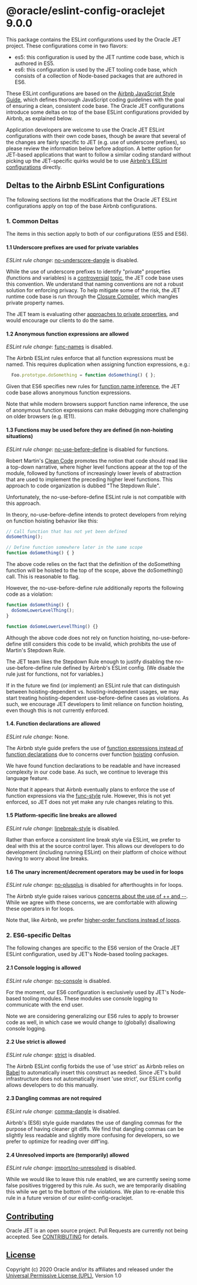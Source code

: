 # @oracle/eslint-config-oraclejet 9.0.0

This package contains the ESLint configurations used by the Oracle JET project.  These configurations come in two flavors:

* es5: this configuration is used by the JET runtime code base, which is authored in ES5.
* es6: this configuration is used by the JET tooling code base, which consists of a collection of Node-based packages that are authored in ES6.

These ESLint configurations are based on the [Airbnb JavaScript Style Guide](https://github.com/airbnb/javascript), which defines thorough JavaScript coding guidelines with the goal of ensuring a clean, consistent code base.  The Oracle JET configurations introduce some deltas on top of the base ESLint configurations provided by Airbnb, as explained below.

Application developers are welcome to use the Oracle JET ESLint configurations with their own code bases, though be aware that several of the changes are fairly specific to JET (e.g. use of underscore prefixes), so please review the information below before adoption.  A better option for JET-based applications that want to follow a similar coding standard without picking up the JET-specific quirks would be to use [Airbnb's ESLint configurations](https://www.npmjs.com/package/eslint-config-airbnb) directly.

## Deltas to the Airbnb ESLint Configurations

The following sections list the modifications that the Oracle JET ESLint configurations apply on top of the base Airbnb configurations.

### 1. Common Deltas

The items in this section apply to both of our configurations (ES5 and ES6).

#### 1.1 Underscore prefixes are used for private variables

_ESLint rule change_: [no-underscore-dangle](http://eslint.org/docs/rules/no-underscore-dangle) is disabled.

While the use of underscore prefixes to identify "private" properties (functions and variables) is a [controversial](https://github.com/airbnb/javascript/issues/1024) [topic](https://github.com/airbnb/javascript/issues/1089), the JET code base uses this convention.  We understand that naming conventions are not a robust solution for enforcing privacy. To help mitigate some of the risk, the JET runtime code base is run through the [Closure Compiler](https://developers.google.com/closure/compiler/), which mangles private property names.

The JET team is evaluating other [approaches to private properties](https://curiosity-driven.org/private-properties-in-javascript), and would encourage our clients to do the same.

#### 1.2 Anonymous function expressions are allowed

_ESLint rule change_: [func-names](http://eslint.org/docs/rules/func-names) is disabled.

The Airbnb ESLint rules enforce that all function expressions must be named.  This requires duplication when assigning function expressions, e.g.:

```javascript
  Foo.prototype.doSomething = function doSomething() { };
```

Given that ES6 specifies new rules for [function name inference](http://www.ecma-international.org/ecma-262/6.0/#sec-assignment-operators-runtime-semantics-evaluation), the JET code base allows anonymous function expressions.

Note that while modern browsers support function name inference, the use of anonymous function expressions can make debugging more challenging on older browsers (e.g. IE11).

#### 1.3 Functions may be used before they are defined (in non-hoisting situations)

_ESLint rule change_: [no-use-before-define](http://eslint.org/docs/rules/no-use-before-define) is disabled for functions.

Robert Martin's [Clean Code](https://www.amazon.com/Clean-Code-Handbook-Software-Craftsmanship/dp/0132350882) promotes the notion that code should read like a top-down  narrative, where higher level functions appear at the top of the module, followed by functions of increasingly lower levels of abstraction that are used to implement the preceding higher level functions.  This approach to code organization is dubbed "The Stepdown Rule".

Unfortunately, the no-use-before-define ESLint rule is not compatible with this approach.

In theory, no-use-before-define intends to protect developers from relying on function hoisting behavior like this:

```javascript
// Call function that has not yet been defined
doSomething();

// Define function somewhere later in the same scope
function doSomething() { }
```
The above code relies on the fact that the definition of the doSomething function will be hoisted to the top of the scope, above the doSomething() call.  This is reasonable to flag.

However, the no-use-before-define rule additionally reports the following code as a violation:

```javascript
function doSomething() {
  doSomeLowerLevelThing();
}

function doSomeLowerLevelThing() {}
```

Although the above code does not rely on function hoisting, no-use-before-define still considers this code to be invalid, which prohibits the use of Martin's Stepdown Rule.

The JET team likes the Stepdown Rule enough to justify disabling the no-use-before-define rule defined by Airbnb's ESLint config.  (We disable the rule just for functions, not for variables.)

If in the future we find (or implement) an ESLint rule that can distinguish between hoisting-dependent vs. hoisting-independent usages, we may start treating hoisting-dependent use-before-define cases as violations.  As such, we encourage JET developers to limit reliance on function hoisting, even though this is not currently enforced.


#### 1.4. Function declarations are allowed

_ESLint rule change_: None.

The Airbnb style guide prefers the use of [function expressions instead of function declarations](https://github.com/airbnb/javascript#functions--declarations) due to concerns over function [hoisting](http://www.adequatelygood.com/JavaScript-Scoping-and-Hoisting.html) confusion.

We have found function declarations to be readable and have increased complexity in our code base.  As such, we continue to leverage this language feature.

Note that it appears that Airbnb eventually plans to enforce the use of function expressions via the [func-style](http://eslint.org/docs/rules/func-style) rule.  However, this is not yet enforced, so JET does not yet make any rule changes relating to this.

#### 1.5 Platform-specific line breaks are allowed

_ESLint rule change_: [linebreak-style](http://eslint.org/docs/rules/linebreak-style) is disabled.

Rather than enforce a consistent line break style via ESLint, we prefer to deal with this at the source control layer.  This allows our developers to do development (including running ESLint) on their platform of choice without having to worry about line breaks.

#### 1.6 The unary increment/decrement operators may be used in for loops

_ESLint rule change_: [no-plusplus](http://eslint.org/docs/rules/no-plusplus) is disabled for afterthoughts in for loops.

The Airbnb style guide raises various [concerns about the use of ++ and --](https://github.com/airbnb/javascript#variables--unary-increment-decrement).  While we agree with these concerns, we are comfortable with allowing these operators in for loops.

Note that, like Airbnb, we prefer [higher-order functions instead of loops](https://github.com/airbnb/javascript#iterators--nope).

### 2. ES6-specific Deltas

The following changes are specific to the ES6 version of the Oracle JET ESLint configuration, used by JET's Node-based tooling packages.

#### 2.1 Console logging is allowed

_ESLint rule change_: [no-console](http://eslint.org/docs/rules/no-console) is disabled.

For the moment, our ES6 configuration is exclusively used by JET's Node-based tooling modules.  These modules use console logging to communicate with the end user.

Note we are considering generalizing our ES6 rules to apply to browser code as well, in which case we would change to (globally) disallowing console logging.

#### 2.2 Use strict is allowed

_ESLint rule change_: [strict](http://eslint.org/docs/rules/strict) is disabled.

The Airbnb ESLint config forbids the use of 'use strict' as Airbnb relies on [Babel](https://babeljs.io/) to automatically insert this construct as needed.  Since JET's build infrastructure does not automatically insert 'use strict', our ESLint config allows developers to do this manually.

#### 2.3 Dangling commas are not required

_ESLint rule change_: [comma-dangle](http://eslint.org/docs/rules/comma-dangle) is disabled.

Airbnb's (ES6) style guide mandates the use of dangling commas for the purpose of having cleaner git diffs.  We find that dangling commas can be slightly less readable and slightly more confusing for developers, so we prefer to optimize for reading over diff'ing.

#### 2.4 Unresolved imports are (temporarily) allowed

_ESLint rule change_: [import/no-unresolved](http://eslint.org/docs/rules/import/no-unresolved) is disabled.

While we would like to leave this rule enabled, we are currently seeing some false positives triggered by this rule.  As such, we are temporarily disabling this while we get to the bottom of the violations.  We plan to re-enable this rule in a future version of our eslint-config-oraclejet.

## [Contributing](https://github.com/oracle/eslint-config-oraclejet/blob/master/CONTRIBUTING.md)
Oracle JET is an open source project.  Pull Requests are currently not being accepted. See [CONTRIBUTING](https://github.com/oracle/eslint-config-oraclejet/blob/master/CONTRIBUTING.md) for details.

## [License](https://github.com/oracle/eslint-config-oraclejet/blob/master/LICENSE)
Copyright (c) 2020 Oracle and/or its affiliates and released  under the 
[Universal Permissive License (UPL)](https://oss.oracle.com/licenses/upl/), Version 1.0